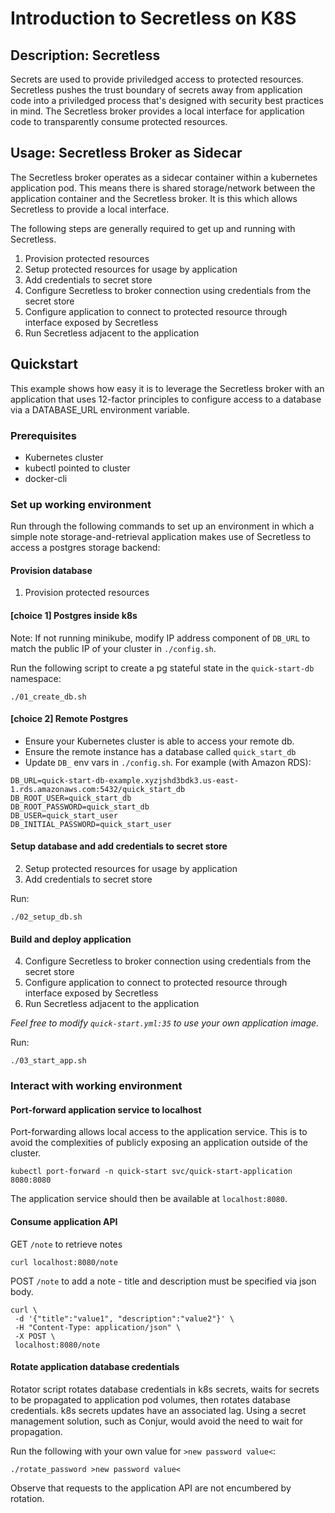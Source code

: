 # Introduction to Secretless on K8S

## Description: Secretless

Secrets are used to provide priviledged access to protected resources.
Secretless pushes the trust boundary of secrets away from application code into a priviledged process that's designed  with security best practices in mind. The Secretless broker provides a local interface for application code to transparently consume protected resources.

## Usage: Secretless Broker as Sidecar

The Secretless broker operates as a sidecar container within a kubernetes application pod. This means there is shared storage/network between the application container and the Secretless broker. It is this which allows Secretless to provide a local interface.

The following steps are generally required to get up and running with Secretless.

1. Provision protected resources
2. Setup protected resources for usage by application
4. Add credentials to secret store
3. Configure Secretless to broker connection using credentials from the secret store
5. Configure application to connect to protected resource through interface exposed by Secretless 
6. Run Secretless adjacent to the application

## Quickstart

This example shows how easy it is to leverage the Secretless broker with an application that uses 12-factor principles to configure access to a database via a DATABASE_URL environment variable.

### Prerequisites
+ Kubernetes cluster
+ kubectl pointed to cluster
+ docker-cli

### Set up working environment

Run through the following commands to set up an environment in which a simple note storage-and-retrieval application makes use of Secretless to access a postgres storage backend:

#### Provision database

1. Provision protected resources


#### [choice 1] Postgres inside k8s

Note: If not running minikube, modify IP address component of `DB_URL` to match the public IP of your cluster in `./config.sh`.

Run the following script to create a pg stateful state in the `quick-start-db` namespace:

```
./01_create_db.sh
```

#### [choice 2] Remote Postgres

+ Ensure your Kubernetes cluster is able to access your remote db.
+ Ensure the remote instance has a database called `quick_start_db`
+ Update `DB_` env vars in `./config.sh`. For example (with Amazon RDS):

```
DB_URL=quick-start-db-example.xyzjshd3bdk3.us-east-1.rds.amazonaws.com:5432/quick_start_db
DB_ROOT_USER=quick_start_db
DB_ROOT_PASSWORD=quick_start_db
DB_USER=quick_start_user
DB_INITIAL_PASSWORD=quick_start_user
```


#### Setup database and add credentials to secret store

2. Setup protected resources for usage by application
3. Add credentials to secret store

Run:
```
./02_setup_db.sh
```

#### Build and deploy application

4. Configure Secretless to broker connection using credentials from the secret store
5. Configure application to connect to protected resource through interface exposed by Secretless 
6. Run Secretless adjacent to the application

*Feel free to modify `quick-start.yml:35` to use your own application image.*

Run: 
```
./03_start_app.sh
```

### Interact with working environment

#### Port-forward application service to localhost

Port-forwarding allows local access to the application service. This is to avoid the complexities of publicly exposing an application outside of the cluster.
 
```
kubectl port-forward -n quick-start svc/quick-start-application 8080:8080
```

The application service should then be available at `localhost:8080`.

#### Consume application API

GET `/note` to retrieve notes
```
curl localhost:8080/note
```
POST `/note` to add a note - title and description must be specified via json body.
```
curl \
 -d '{"title":"value1", "description":"value2"}' \
 -H "Content-Type: application/json" \
 -X POST \
 localhost:8080/note
```

#### Rotate application database credentials

Rotator script rotates database credentials in k8s secrets, waits for secrets to be propagated to application pod volumes, then rotates database credentials. k8s secrets updates have an associated lag. Using a secret management solution, such as Conjur, would avoid the need to wait for propagation.

Run the following with your own value for `>new password value<`:

```
./rotate_password >new password value<
```

Observe that requests to the application API are not encumbered by rotation.
 